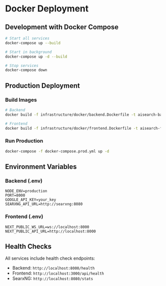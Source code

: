 # Docker Deployment

## Development with Docker Compose

```bash
# Start all services
docker-compose up --build

# Start in background
docker-compose up -d --build

# Stop services
docker-compose down
```

## Production Deployment

### Build Images
```bash
# Backend
docker build -f infrastructure/docker/backend.Dockerfile -t aisearch-backend .

# Frontend  
docker build -f infrastructure/docker/frontend.Dockerfile -t aisearch-frontend .
```

### Run Production
```bash
docker-compose -f docker-compose.prod.yml up -d
```

## Environment Variables

### Backend (.env)
```env
NODE_ENV=production
PORT=8000
GOOGLE_API_KEY=your_key
SEARXNG_API_URL=http://searxng:8080
```

### Frontend (.env)
```env
NEXT_PUBLIC_WS_URL=ws://localhost:8000
NEXT_PUBLIC_API_URL=http://localhost:8000
```

## Health Checks

All services include health check endpoints:
- Backend: `http://localhost:8000/health`
- Frontend: `http://localhost:3000/api/health`
- SearxNG: `http://localhost:8080/stats`